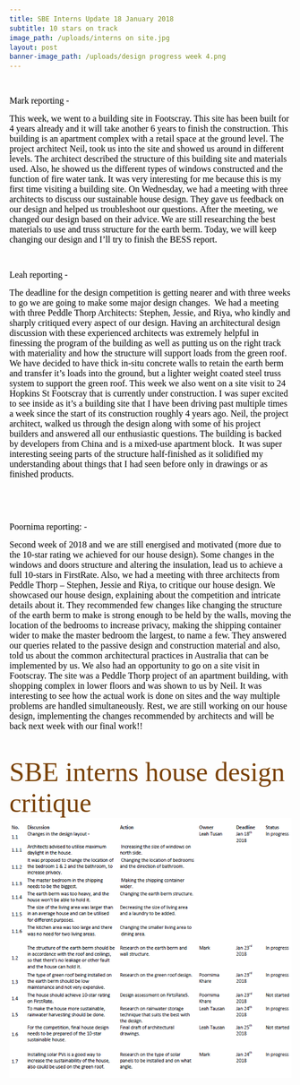 ```yaml
---
title: SBE Interns Update 18 January 2018
subtitle: 10 stars on track
image_path: /uploads/interns on site.jpg
layout: post
banner-image_path: /uploads/design progress week 4.png
---
```



&nbsp;

<font color="#000000"><font face="Calibri"><font size="3">Mark reporting -</font></font></font>

<font color="#000000"><font face="Calibri"><font size="3">This week, we went to a building site in Footscray. This site has been built for 4 years already and it will take another 6 years to finish the construction. This building is an apartment complex with a retail space at the ground level. The project architect Neil, took us into the site and showed us around in different levels. The architect described the structure of this building site and materials used. Also, he showed us the different types of windows constructed and the function of fire water tank. It was very interesting for me because this is my first time visiting a building site. On Wednesday, we had a meeting with three architects to discuss our sustainable house design. They gave us feedback on our design and helped us troubleshoot our questions. After the meeting, we changed our design based on their advice. We are still researching the best materials to use and truss structure for the earth berm. Today, we will keep changing our design and I&rsquo;ll try to finish the BESS report. </font></font></font>

&nbsp;

<font color="#000000"><font face="Calibri"><font size="3">Leah reporting -</font></font></font>

<font color="#000000"><font face="Calibri"><font size="3">The deadline for the design competition is getting nearer and with three weeks to go we are going to make some major design changes.&nbsp; We had a meeting with three Peddle Thorp Architects: Stephen, Jessie, and Riya, who kindly and sharply critiqued every aspect of our design. Having an architectural design discussion with these experienced architects was extremely helpful in finessing the program of the building as well as putting us on the right track with materiality and how the structure will support loads from the green roof.&nbsp; We have decided to have thick in-situ concrete walls to retain the earth berm and transfer it&rsquo;s loads into the ground, but a lighter weight coated steel truss system to support the green roof. This week we also went on a site visit to 24 Hopkins St Footscray that is currently under construction. I was super excited to see inside as it&rsquo;s a building site that I have been driving past multiple times a week since the start of its construction roughly 4 years ago. Neil, the project architect, walked us through the design along with some of his project builders and answered all our enthusiastic questions. The building is backed by developers from China and is a mixed-use apartment block.&nbsp; It was super interesting seeing parts of the structure half-finished as it solidified my understanding about things that I had seen before only in drawings or as finished products. </font></font></font>

&nbsp;

&nbsp;

<font color="#000000"><font face="Calibri"><font size="3">Poornima reporting: -</font></font></font>

<font color="#000000"><font face="Calibri"><font size="3">Second week of 2018 and we are still energised and motivated (more due to the 10-star rating we achieved for our house design). Some changes in the windows and doors structure and altering the insulation, lead us to achieve a full 10-stars in FirstRate. Also, we had a meeting with three architects from Peddle Thorp &ndash; Stephen, Jessie and Riya, to critique our house design. We showcased our house design, explaining about the competition and intricate details about it. They recommended few changes like changing the structure of the earth berm to make is strong enough to be held by the walls, moving the location of the bedrooms to increase privacy, making the shipping container wider to make the master bedroom the largest, to name a few. They answered our queries related to the passive design and construction material and also, told us about the common architectural practices in Australia that can be implemented by us. We also had an opportunity to go on a site visit in Footscray. The site was a Peddle Thorp project of an apartment building, with shopping complex in lower floors and was shown to us by Neil. It was interesting to see how the actual work is done on sites and the way multiple problems are handled simultaneously. Rest, we are still working on our house design, implementing the changes recommended by architects and will be back next week with our final work!!</font></font></font>

&nbsp;

<font color="#794000"><font face="Trebuchet MS"><font size="7"><font color="#794000"><font face="Trebuchet MS"><font size="7"> </font></font></font></font></font></font>

<font color="#794000"><font color="#794000"><font color="#794000"><font face="Trebuchet MS"><font size="7">SBE interns house design critique<img alt="" src="/uploads/versions/minutes---x----647-595x---.PNG" /></font></font></font></font></font>

&nbsp;

<font color="#794000"><font color="#794000"> </font></font>

&nbsp;
